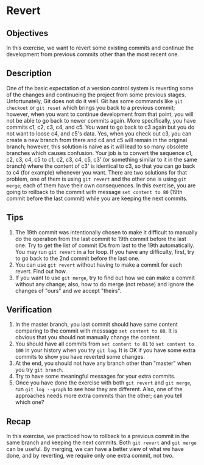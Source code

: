 # Revert

## Objectives
In this exercise, we want to revert some existing commits and continue the development from previous commits other than the most recent one.

## Description
One of the basic expectation of a version control system is reverting some of the changes and continueing the project from some previous stages. Unfortunately, Git does not do it well. Git has some commands like `git checkout` or `git reset` which brings you back to a previous commit; however, when you want to continue development from that point, you will not be able to go back to newer commits again.
More specifically, you have commits c1, c2, c3, c4, and c5. You want to go back to c3 again but you do not want to loose c4, and c5's data. Yes, when you check out c3, you can create a new branch from there and c4 and c5 will remain in the original branch; however, this solution is naive as it will lead to so many obsolete branches which causes confusion. Your job is to convert the sequence c1, c2, c3, c4, c5 to c1, c2, c3, c4, c5, c3' (or something similar to it in the same branch) where the content of c3' is identical to c3, so that you can go back to c4 (for example) whenever you want.
There are two solutions for that problem, one of them is using `git revert` and the other one is using `git merge`; each of them have their own consequences.
In this exercise, you are going to rollback to the commit with message `set content to 80` (19th commit before the last commit) while you are keeping the next commits.

## Tips
1. The 19th commit was intentionally chosen to make it difficult to manually do the operation from the last commit to 19th commit before the last one. Try to get the list of commit IDs from last to the 19th automatically. You may run `git revert` in a for loop. If you have any difficulty, first, try to go back to the 2nd commit before the last one.
2. You can use `git revert` without having to make a commit for each revert. Find out how.
3. If you want to use `git merge`, try to find out how we can make a commit without any change; also, how to do merge (not rebase) and ignore the changes of "ours" and we accept "theirs".

## Verification
1. In the master branch, you last commit should have same content comparing to the commit with messsage `set content to 80`. It is obvious that you should not manually change the content.
2. You should have all commits from `set content to 81` to `set content to 100` in your history when you try `git log`. It is OK if you have some extra commits to show you have reverted some changes.
3. At the end, you should not have any branch other than "master" when you try `git branch`.
4. Try to have some meaningful messages for your extra commits.
5. Once you have done the exercise with both `git revert` and `git merge`, run `git log --graph` to see how they are different. Also, one of the approaches needs more extra commits than the other; can you tell which one?


## Recap
In this exercise, we practiced how to rollback to a previous commit in the same branch and keeping the next commits. Both `git revert` and `git merge` can be useful. By merging, we can have a better view of what we have done, and by reverting, we require only one extra commit, not two.